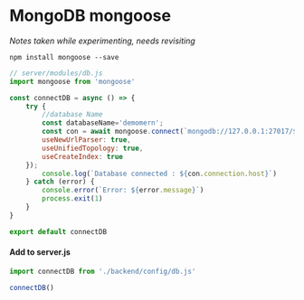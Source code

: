 # MongoDB mongoose
_Notes taken while experimenting, needs revisiting_
```shell
npm install mongoose --save

```

```js
// server/modules/db.js
import mongoose from 'mongoose'

const connectDB = async () => {
    try {
        //database Name
        const databaseName='demomern';
        const con = await mongoose.connect(`mongodb://127.0.0.1:27017/${databaseName}`, { 
        useNewUrlParser: true,
        useUnifiedTopology: true,
        useCreateIndex: true
    });
        console.log(`Database connected : ${con.connection.host}`)
    } catch (error) {
        console.error(`Error: ${error.message}`)
        process.exit(1)
    }
}

export default connectDB
```

#### Add to server.js
```js
import connectDB from './backend/config/db.js'

connectDB()
```